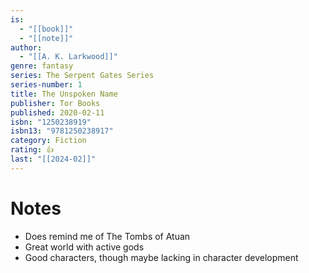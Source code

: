 ```yaml
---
is:
  - "[[book]]"
  - "[[note]]"
author:
  - "[[A. K. Larkwood]]"
genre: fantasy
series: The Serpent Gates Series
series-number: 1
title: The Unspoken Name
publisher: Tor Books
published: 2020-02-11
isbn: "1250238919"
isbn13: "9781250238917"
category: Fiction
rating: 👍
last: "[[2024-02]]"
---
```

# Notes
- Does remind me of The Tombs of Atuan
- Great world with active gods
- Good characters, though maybe lacking in character development
